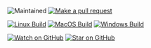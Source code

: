 ![Maintained][maintained-badge]
[![Make a pull request][prs-badge]][prs]

[![Linux Build][linux-build-badge]][linux-build]
[![MacOS Build][macos-build-badge]][macos-build]
[![Windows Build][windows-build-badge]][windows-build]

[![Watch on GitHub][github-watch-badge]][github-watch]
[![Star on GitHub][github-star-badge]][github-star]




[maintained-badge]: https://img.shields.io/badge/maintained-yes-brightgreen
[prs-badge]: https://img.shields.io/badge/PRs-welcome-red.svg
[prs]: http://makeapullrequest.com

[linux-build-badge]: https://github.com/Theking5301/Pasco/workflows/Linux%20Build/badge.svg
[linux-build]: https://github.com/Theking5301/Pasco/actions?query=workflow%3A%22Linux+Build%22
[macos-build-badge]: https://github.com/Theking5301/Pasco/workflows/MacOS%20Build/badge.svg
[macos-build]: https://github.com/Theking5301/Pasco/actions?query=workflow%3A%22MacOS+Build%22
[windows-build-badge]: https://github.com/Theking5301/Pasco/workflows/Windows%20Build/badge.svg
[windows-build]: https://github.com/Theking5301/Pasco/actions?query=workflow%3A%22Windows+Build%22

[github-watch-badge]: https://img.shields.io/github/watchers/Theking5301/Pasco.svg?style=social
[github-watch]: https://github.com/Theking5301/Pasco/watchers
[github-star-badge]: https://img.shields.io/github/stars/Theking5301/Pasco.svg?style=social
[github-star]: https://github.com/Theking5301/Pasco/stargazers
